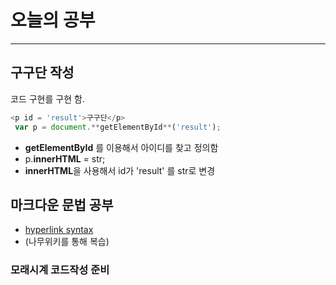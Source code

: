 # 오늘의 공부

---

## 구구단 작성
코드 구현를 구현 함.  
 ~~~js
 <p id = 'result'>구구단</p>
  var p = document.**getElementById**('result');
 ~~~
 - **getElementById** 를 이용해서 아이디를 찾고 정의함
 - p.**innerHTML** = str;
 - **innerHTML**을 사용해서 id가 'result' 를 str로 변경
 
## 마크다운 문법 공부
- [hyperlink syntax](https://namu.wiki/w/%EB%A7%88%ED%81%AC%EB%8B%A4%EC%9A%B4)
- (나무위키를 통해 복습)

### 모래시계 코드작성 준비
